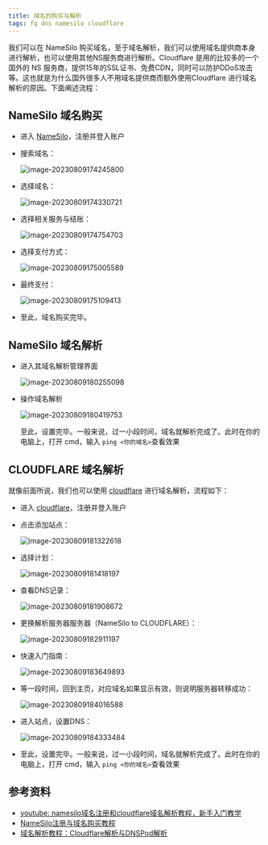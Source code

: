 ```yaml
---
title: 域名的购买与解析
tags: fq dns namesilo cloudflare
---
```


我们可以在 NameSilo 购买域名，至于域名解析，我们可以使用域名提供商本身进行解析，也可以使用其他NS服务商进行解析。Cloudflare 是用的比较多的一个国外的 NS 服务商，提供15年的SSL证书、免费CDN，同时可以防护DDoS攻击等。这也就是为什么国外很多人不用域名提供商而额外使用Cloudflare 进行域名解析的原因。下面阐述流程：

## NameSilo 域名购买

- 进入 [NameSilo](https://www.namesilo.com/)，注册并登入账户

- 搜索域名：

  ![image-20230809174245800](https://cdn.staticaly.com/gh/Meiting-Wang/pictures@main/picgo/202308091742854.png)

- 选择域名：

  ![image-20230809174330721](https://cdn.staticaly.com/gh/Meiting-Wang/pictures@main/picgo/202308091743742.png)

- 选择相关服务与结账：

  ![image-20230809174754703](https://cdn.staticaly.com/gh/Meiting-Wang/pictures@main/picgo/202308091747746.png)

- 选择支付方式：

  ![image-20230809175005589](https://cdn.staticaly.com/gh/Meiting-Wang/pictures@main/picgo/202308091750620.png)

- 最终支付：

  ![image-20230809175109413](https://cdn.staticaly.com/gh/Meiting-Wang/pictures@main/picgo/202308091751447.png)

- 至此，域名购买完毕。

## NameSilo 域名解析

- 进入其域名解析管理界面

  ![image-20230809180255098](https://cdn.staticaly.com/gh/Meiting-Wang/pictures@main/picgo/202308091802135.png)

- 操作域名解析

  ![image-20230809180419753](https://cdn.staticaly.com/gh/Meiting-Wang/pictures@main/picgo/202308091804780.png)

  至此，设置完毕。一般来说，过一小段时间，域名就解析完成了。此时在你的电脑上，打开 cmd，输入 `ping <你的域名>`查看效果

## CLOUDFLARE 域名解析

就像前面所说，我们也可以使用 [cloudflare](https://www.cloudflare.com/) 进行域名解析，流程如下：

- 进入 [cloudflare](https://www.cloudflare.com/)，注册并登入账户

- 点击添加站点：

  ![image-20230809181322618](https://cdn.staticaly.com/gh/Meiting-Wang/pictures@main/picgo/202308091813641.png)

- 选择计划：

  ![image-20230809181418197](https://cdn.staticaly.com/gh/Meiting-Wang/pictures@main/picgo/202308091814216.png)

- 查看DNS记录：

  ![image-20230809181908672](https://cdn.staticaly.com/gh/Meiting-Wang/pictures@main/picgo/202308091819700.png)

- 更换解析服务器服务器（NameSilo to CLOUDFLARE）：

  ![image-20230809182911197](https://cdn.staticaly.com/gh/Meiting-Wang/pictures@main/picgo/202308091829311.png)



- 快速入门指南：

  ![image-20230809183649893](https://cdn.staticaly.com/gh/Meiting-Wang/pictures@main/picgo/202308091836912.png)

- 等一段时间，回到主页，对应域名如果显示有效，则说明服务器转移成功：

  ![image-20230809184016588](https://cdn.staticaly.com/gh/Meiting-Wang/pictures@main/picgo/202308091840610.png)

- 进入站点，设置DNS：

  ![image-20230809184333484](https://cdn.staticaly.com/gh/Meiting-Wang/pictures@main/picgo/202308091843511.png)

- 至此，设置完毕。一般来说，过一小段时间，域名就解析完成了。此时在你的电脑上，打开 cmd，输入 `ping <你的域名>`查看效果

## 参考资料

- [youtube: namesilo域名注册和cloudflare域名解析教程，新手入门教学](https://www.youtube.com/watch?v=NW49jTk0w60)
- [NameSilo注册与域名购买教程](https://www.vpsgo.com/namesilo-coupon-and-register.html)
- [域名解析教程：Cloudflare解析与DNSPod解析](https://www.vpsgo.com/domain-ns-cloudflare-dnspod.html)































